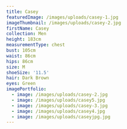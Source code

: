 ```yaml
---
title: Casey
featuredImage: /images/uploads/casey-1.jpg
imageThumbnail: /images/uploads/casey-2.jpg
firstName: Casey
collection: Men
height: 183cm
measurementType: chest
bust: 105cm
waist: 86cm
hips: 86cm
size: M
shoeSize: '11.5'
hair: Dark Brown
eyes: Green
imagePortfolio:
  - image: /images/uploads/casey-2.jpg
  - image: /images/uploads/casey5.jpg
  - image: /images/uploads/casey-3.jpg
  - image: /images/uploads/casey4.jpg
  - image: /images/uploads/caseyjpg.jpg
---
```


